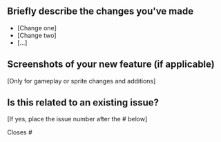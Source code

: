 ## Briefly describe the changes you've made

  - [Change one]
  - [Change two]
  - [...]

## Screenshots of your new feature (if applicable)

[Only for gameplay or sprite changes and additions]

## Is this related to an existing issue?

[If yes, place the issue number after the # below]

Closes #
